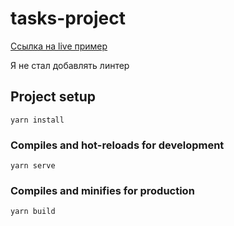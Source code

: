 # tasks-project

[Ссылка на live пример](https://hakkoid.github.io/)

Я не стал добавлять линтер 

## Project setup
```
yarn install
```

### Compiles and hot-reloads for development
```
yarn serve
```

### Compiles and minifies for production
```
yarn build
```

